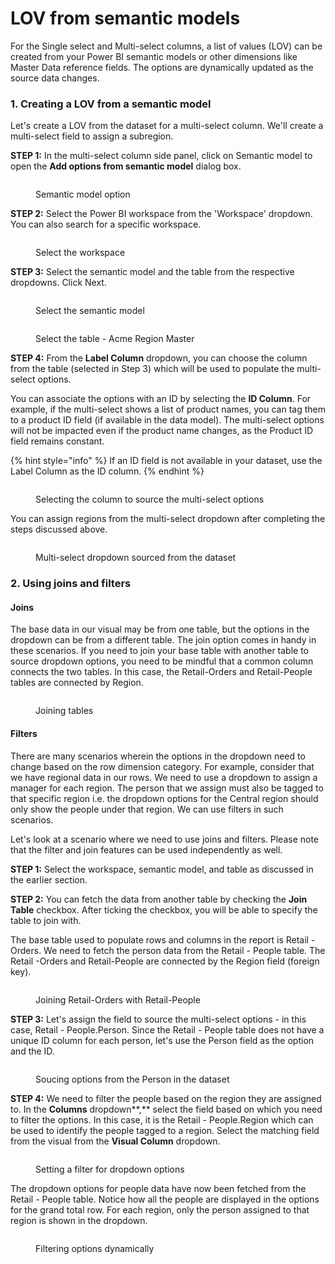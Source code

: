 # LOV from semantic models

For the Single select and Multi-select columns, a list of values (LOV) can be created from your Power BI semantic models or other dimensions like Master Data reference fields. The options are dynamically updated as the source data changes.

### 1. Creating a LOV from a semantic model

Let's create a LOV from the dataset for a multi-select column. We'll create a multi-select field to assign a subregion.

**STEP 1:** In the multi-select column side panel, click on Semantic model to open the **Add options from semantic model** dialog box.

<figure><img src="../../../../.gitbook/assets/image (712).png" alt=""><figcaption><p>Semantic model option</p></figcaption></figure>

**STEP 2:** Select the Power BI workspace from the 'Workspace' dropdown. You can also search for a specific workspace.

<figure><img src="../../../../.gitbook/assets/image (713).png" alt=""><figcaption><p>Select the workspace</p></figcaption></figure>

**STEP 3:** Select the semantic model and the table from the respective dropdowns. Click Next.&#x20;

<div>

<figure><img src="../../../../.gitbook/assets/image (710).png" alt=""><figcaption><p>Select the semantic model </p></figcaption></figure>

 

<figure><img src="../../../../.gitbook/assets/2024-04-03_15h03_16.png" alt=""><figcaption><p>Select the table - Acme Region Master</p></figcaption></figure>

</div>

**STEP 4:** From the **Label Column** dropdown, you can choose the column from the table (selected in Step 3) which will be used to populate the multi-select options.&#x20;

You can associate the options with an ID by selecting the **ID Column**. For example, if the multi-select shows a list of product names, you can tag them to a product ID field (if available in the data model). The multi-select options will not be impacted even if the product name changes, as the Product ID field remains constant.

{% hint style="info" %}
If an ID field is not available in your dataset, use the Label Column as the ID column.
{% endhint %}

<figure><img src="../../../../.gitbook/assets/image (715).png" alt=""><figcaption><p>Selecting the column to source the multi-select options</p></figcaption></figure>

You can assign regions from the multi-select dropdown after completing the steps discussed above.

<figure><img src="../../../../.gitbook/assets/image (716).png" alt=""><figcaption><p>Multi-select dropdown sourced from the dataset</p></figcaption></figure>

### 2. Using joins and filters

#### Joins

The base data in our visual may be from one table, but the options in the dropdown can be from a different table. The join option comes in handy in these scenarios. If you need to join your base table with another table to source dropdown options, you need to be mindful that a common column connects the two tables. In this case, the Retail-Orders and Retail-People tables are connected by Region.

<figure><img src="../../../../.gitbook/assets/image (3) (11).png" alt=""><figcaption><p>Joining tables</p></figcaption></figure>

#### Filters

There are many scenarios wherein the options in the dropdown need to change based on the row dimension category. For example, consider that we have regional data in our rows. We need to use a dropdown to assign a manager for each region. The person that we assign must also be tagged to that specific region i.e. the dropdown options for the Central region should only show the people under that region. We can use filters in such scenarios.&#x20;

Let's look at a scenario where we need to use joins and filters. Please note that the filter and join features can be used independently as well.

**STEP 1:** Select the workspace, semantic model, and table as discussed in the earlier section.

**STEP 2:** You can fetch the data from another table by checking the **Join Table** checkbox. After ticking the checkbox, you will be able to specify the table to join with.

The base table used to populate rows and columns in the report is Retail - Orders. We need to fetch the person data from the Retail - People table. The Retail -Orders and Retail-People are connected by the Region field (foreign key).

<figure><img src="../../../../.gitbook/assets/image (714).png" alt=""><figcaption><p>Joining Retail-Orders with Retail-People</p></figcaption></figure>

**STEP 3:** Let's assign the field to source the multi-select options - in this case, Retail - People.Person. Since the Retail - People table does not have a unique ID column for each person, let's use the Person field as the option and the ID.

<figure><img src="../../../../.gitbook/assets/image (717).png" alt=""><figcaption><p>Soucing options from the Person in the dataset</p></figcaption></figure>

**STEP 4:** We need to filter the people based on the region they are assigned to. In the **Columns** dropdown**,** select the field based on which you need to filter the options. In this case, it is the Retail - People.Region which can be used to identify the people tagged to a region. Select the matching field from the visual from the **Visual Column** dropdown.

<figure><img src="../../../../.gitbook/assets/image (718).png" alt=""><figcaption><p>Setting a filter for dropdown options</p></figcaption></figure>

The dropdown options for people data have now been fetched from the Retail - People table. Notice how all the people are displayed in the options for the grand total row. For each region, only the person assigned to that region is shown in the dropdown.

<figure><img src="../../../../.gitbook/assets/Untitled Project.gif" alt=""><figcaption><p>Filtering options dynamically</p></figcaption></figure>

